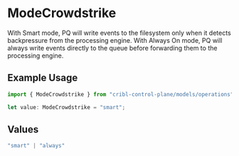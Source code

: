 # ModeCrowdstrike

With Smart mode, PQ will write events to the filesystem only when it detects backpressure from the processing engine. With Always On mode, PQ will always write events directly to the queue before forwarding them to the processing engine.

## Example Usage

```typescript
import { ModeCrowdstrike } from "cribl-control-plane/models/operations";

let value: ModeCrowdstrike = "smart";
```

## Values

```typescript
"smart" | "always"
```
